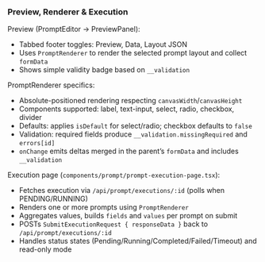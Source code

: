 ### Preview, Renderer & Execution

Preview (PromptEditor → PreviewPanel):
- Tabbed footer toggles: Preview, Data, Layout JSON
- Uses `PromptRenderer` to render the selected prompt layout and collect `formData`
- Shows simple validity badge based on `__validation`

PromptRenderer specifics:
- Absolute-positioned rendering respecting `canvasWidth`/`canvasHeight`
- Components supported: label, text-input, select, radio, checkbox, divider
- Defaults: applies `isDefault` for select/radio; checkbox defaults to `false`
- Validation: required fields produce `__validation.missingRequired` and `errors[id]`
- `onChange` emits deltas merged in the parent’s `formData` and includes `__validation`

Execution page (`components/prompt/prompt-execution-page.tsx`):
- Fetches execution via `/api/prompt/executions/:id` (polls when PENDING/RUNNING)
- Renders one or more prompts using `PromptRenderer`
- Aggregates values, builds `fields` and `values` per prompt on submit
- POSTs `SubmitExecutionRequest { responseData }` back to `/api/prompt/executions/:id`
- Handles status states (Pending/Running/Completed/Failed/Timeout) and read-only mode


